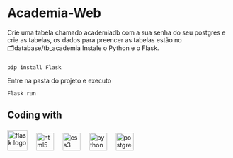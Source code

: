# Academia-Web

<p align="left">Crie uma tabela chamado academiadb com a sua senha do seu postgres e crie as tabelas, os dados para preencer as tabelas estão no <br> 🗂database/tb_academia Instale o Python e o Flask.</p>

###
```
pip install Flask
```
<p align="left">Entre na pasta do projeto e executo</p>

```
Flask run
```

###

<h2 align="left">Coding with</h2>

###

<div align="left">
  
  <img src="https://devicons.railway.app/i/flask-light.svg" height="45" alt="flask logo"  />
  <img width="12" />
  <img src="https://cdn.jsdelivr.net/gh/devicons/devicon/icons/html5/html5-original.svg" height="40" alt="html5 logo"  />
  <img width="12" />
  <img src="https://cdn.jsdelivr.net/gh/devicons/devicon/icons/css3/css3-original.svg" height="40" alt="css3 logo"  />
  <img width="12" />
  <img src="https://cdn.jsdelivr.net/gh/devicons/devicon/icons/python/python-original.svg" height="40" alt="python logo"  />
  <img width="12" />
  <img src="https://cdn.jsdelivr.net/gh/devicons/devicon/icons/postgresql/postgresql-original.svg" height="40" alt="postgresql logo"  />
</div>

###
